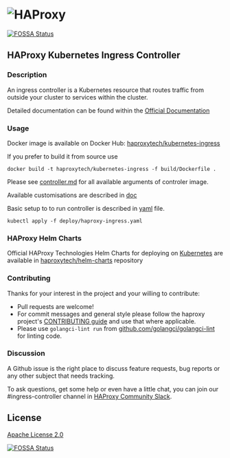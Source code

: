 # ![HAProxy](https://github.com/haproxytech/kubernetes-ingress/raw/master/assets/images/haproxy-weblogo-210x49.png "HAProxy")
[![FOSSA Status](https://app.fossa.com/api/projects/git%2Bgithub.com%2Foktalz%2Fkubernetes-ingress.svg?type=shield)](https://app.fossa.com/projects/git%2Bgithub.com%2Foktalz%2Fkubernetes-ingress?ref=badge_shield)

## HAProxy Kubernetes Ingress Controller

### Description

An ingress controller is a Kubernetes resource that routes traffic from outside your cluster to services within the cluster. 

Detailed documentation can be found within the [Official Documentation](https://www.haproxy.com/documentation/hapee/1-9r1/traffic-management/kubernetes-ingress-controller/)

### Usage

Docker image is available on Docker Hub: [haproxytech/kubernetes-ingress](https://hub.docker.com/r/haproxytech/kubernetes-ingress)

If you prefer to build it from source use
```
docker build -t haproxytech/kubernetes-ingress -f build/Dockerfile .
```

Please see [controller.md](https://github.com/haproxytech/kubernetes-ingress/blob/master/documentation/controller.md) for all available arguments of controler image.

Available customisations are described in [doc](https://github.com/haproxytech/kubernetes-ingress/blob/master/documentation/README.md)

Basic setup to to run controller is described in [yaml](https://github.com/haproxytech/kubernetes-ingress/blob/master/deploy/haproxy-ingress.yaml) file.
```
kubectl apply -f deploy/haproxy-ingress.yaml
```

### HAProxy Helm Charts

Official HAProxy Technologies Helm Charts for deploying on [Kubernetes](https://kubernetes.io/) are available in [haproxytech/helm-charts](https://github.com/haproxytech/helm-charts) repository

### Contributing

Thanks for your interest in the project and your willing to contribute:
- Pull requests are welcome!
- For commit messages and general style please follow the haproxy project's [CONTRIBUTING guide](https://github.com/haproxy/haproxy/blob/master/CONTRIBUTING) and use that where applicable.
- Please use `golangci-lint run` from [github.com/golangci/golangci-lint](https://github.com/golangci/golangci-lint) for linting code.

### Discussion

A Github issue is the right place to discuss feature requests, bug reports or any other subject that needs tracking.

To ask questions, get some help or even have a little chat, you can join our #ingress-controller channel in [HAProxy Community Slack](https://slack.haproxy.org).

## License

[Apache License 2.0](LICENSE)


[![FOSSA Status](https://app.fossa.com/api/projects/git%2Bgithub.com%2Foktalz%2Fkubernetes-ingress.svg?type=large)](https://app.fossa.com/projects/git%2Bgithub.com%2Foktalz%2Fkubernetes-ingress?ref=badge_large)